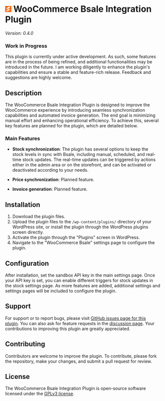 # ![Bsale Icon](/assets/images/bsale_icon.png) WooCommerce Bsale Integration Plugin

*Version: 0.4.0*

### Work in Progress

This plugin is currently under active development. As such, some features are in the process of being refined, and additional functionalities may be introduced in the future. I am working diligently to enhance the plugin's capabilities and ensure a stable and feature-rich release. Feedback and suggestions are highly welcome.

## Description

The WooCommerce Bsale Integration Plugin is designed to improve the WooCommerce experience by introducing seamless synchronization capabilities and automated invoice generation. The end goal is minimizing manual effort and enhancing operational efficiency. To achieve this, several key features are planned for the plugin, which are detailed below.

### Main Features

- **Stock synchronization**: The plugin has several options to keep the stock levels in sync with Bsale, including manual, scheduled, and real-time stock updates. The real-time updates can be triggered by actions either in the admin area or on the storefront, and can be activated or deactivated according to your needs.

- **Price synchronization**: Planned feature.

- **Invoice generation**: Planned feature.


## Installation

1. Download the plugin files.
2. Upload the plugin files to the `/wp-content/plugins/` directory of your WordPress site, or install the plugin through the WordPress plugins screen directly.
3. Activate the plugin through the "Plugins" screen in WordPress.
4. Navigate to the "WooCommerce Bsale" settings page to configure the plugin.

## Configuration

After installation, set the sandbox API key in the main settings page. Once your API key is set, you can enable different triggers for stock updates in the stock settings page. As more features are added, additional settings and settings pages will be included to configure the plugin.

## Support

For support or to report bugs, please visit [GitHub issues page for this plugin](https://github.com/ebiggio/wc-bsale/issues). You can also ask for feature requests in the [discussion page](https://github.com/ebiggio/wc-bsale/discussions). Your contributions to improving this plugin are greatly appreciated.

## Contributing

Contributors are welcome to improve the plugin. To contribute, please fork the repository, make your changes, and submit a pull request for review.

## License

The WooCommerce Bsale Integration Plugin is open-source software licensed under the [GPLv3 license](https://www.gnu.org/licenses/gpl-3.0.html).

